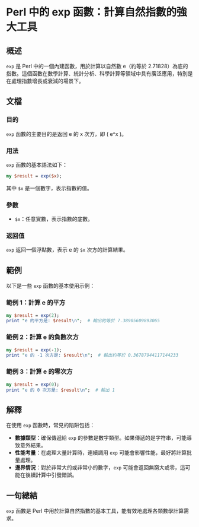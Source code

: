 <!--
Meta Description: # Perl 中的 exp 函數：計算自然指數的強大工具 ## 概述 `exp` 是 Perl 中的一個內建函數，用於計算以自然數 e（約等於 2.71828）為底的指數。這個函數在數學計算、統計分析、科學計算等領域中具有廣泛應用，特別是在處理指數增長或衰減的場景下。 ## 文檔 ### 目的 `e...
Meta Keywords: exp, perl, result, print, 輸出約等於
-->

# Perl 中的 exp 函數：計算自然指數的強大工具

## 概述
`exp` 是 Perl 中的一個內建函數，用於計算以自然數 e（約等於 2.71828）為底的指數。這個函數在數學計算、統計分析、科學計算等領域中具有廣泛應用，特別是在處理指數增長或衰減的場景下。

## 文檔
### 目的
`exp` 函數的主要目的是返回 e 的 x 次方，即 \( e^x \)。

### 用法
`exp` 函數的基本語法如下：
```perl
my $result = exp($x);
```
其中 `$x` 是一個數字，表示指數的值。

### 參數
- `$x`：任意實數，表示指數的底數。

### 返回值
`exp` 返回一個浮點數，表示 e 的 `$x` 次方的計算結果。

## 範例
以下是一些 `exp` 函數的基本使用示例：

### 範例 1：計算 e 的平方
```perl
my $result = exp(2);
print "e 的平方是: $result\n";  # 輸出約等於 7.38905609893065
```

### 範例 2：計算 e 的負數次方
```perl
my $result = exp(-1);
print "e 的 -1 次方是: $result\n";  # 輸出約等於 0.36787944117144233
```

### 範例 3：計算 e 的零次方
```perl
my $result = exp(0);
print "e 的 0 次方是: $result\n";  # 輸出 1
```

## 解釋
在使用 `exp` 函數時，常見的陷阱包括：
- **數據類型**：確保傳遞給 `exp` 的參數是數字類型。如果傳遞的是字符串，可能導致意外結果。
- **性能考量**：在處理大量計算時，連續調用 `exp` 可能會影響性能，最好將計算批量處理。
- **邊界情況**：對於非常大的或非常小的數字，`exp` 可能會返回無窮大或零，這可能在後續計算中引發錯誤。

## 一句總結
`exp` 函數是 Perl 中用於計算自然指數的基本工具，能有效地處理各類數學計算需求。
